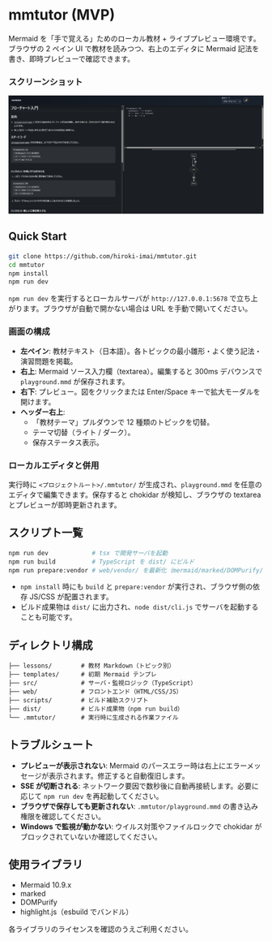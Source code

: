 # mmtutor (MVP)

Mermaid を「手で覚える」ためのローカル教材 + ライブプレビュー環境です。ブラウザの 2 ペイン UI で教材を読みつつ、右上のエディタに Mermaid 記法を書き、即時プレビューで確認できます。

### スクリーンショット

![フローチャート教材画面](assets/images/screenshot-150632.png)

## Quick Start

```bash
git clone https://github.com/hiroki-imai/mmtutor.git
cd mmtutor
npm install
npm run dev
```

`npm run dev` を実行するとローカルサーバが `http://127.0.0.1:5678` で立ち上がります。ブラウザが自動で開かない場合は URL を手動で開いてください。

### 画面の構成

- **左ペイン**: 教材テキスト（日本語）。各トピックの最小雛形・よく使う記法・演習問題を掲載。
- **右上**: Mermaid ソース入力欄（textarea）。編集すると 300ms デバウンスで `playground.mmd` が保存されます。
- **右下**: プレビュー。図をクリックまたは Enter/Space キーで拡大モーダルを開けます。
- **ヘッダー右上**:
  - 「教材テーマ」プルダウンで 12 種類のトピックを切替。
  - テーマ切替（ライト / ダーク）。
  - 保存ステータス表示。

### ローカルエディタと併用

実行時に `<プロジェクトルート>/.mmtutor/` が生成され、`playground.mmd` を任意のエディタで編集できます。保存すると chokidar が検知し、ブラウザの textarea とプレビューが即時更新されます。

## スクリプト一覧

```bash
npm run dev            # tsx で開発サーバを起動
npm run build          # TypeScript を dist/ にビルド
npm run prepare:vendor # web/vendor/ を最新化（mermaid/marked/DOMPurify/highlight.js）
```

- `npm install` 時にも `build` と `prepare:vendor` が実行され、ブラウザ側の依存 JS/CSS が配置されます。
- ビルド成果物は `dist/` に出力され、`node dist/cli.js` でサーバを起動することも可能です。

## ディレクトリ構成

```
├── lessons/        # 教材 Markdown（トピック別）
├── templates/      # 初期 Mermaid テンプレ
├── src/            # サーバ・監視ロジック（TypeScript）
├── web/            # フロントエンド（HTML/CSS/JS）
├── scripts/        # ビルド補助スクリプト
├── dist/           # ビルド成果物（npm run build）
└── .mmtutor/       # 実行時に生成される作業ファイル
```

## トラブルシュート

- **プレビューが表示されない**: Mermaid のパースエラー時は右上にエラーメッセージが表示されます。修正すると自動復旧します。
- **SSE が切断される**: ネットワーク要因で数秒後に自動再接続します。必要に応じて `npm run dev` を再起動してください。
- **ブラウザで保存しても更新されない**: `.mmtutor/playground.mmd` の書き込み権限を確認してください。
- **Windows で監視が動かない**: ウイルス対策やファイルロックで chokidar がブロックされていないか確認してください。

## 使用ライブラリ

- Mermaid 10.9.x
- marked
- DOMPurify
- highlight.js（esbuild でバンドル）

各ライブラリのライセンスを確認のうえご利用ください。
